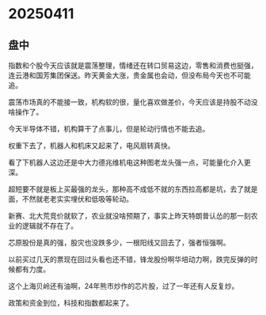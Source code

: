 # 20250411

## 盘中

指数和个股今天应该就是震荡整理，情绪还在转口贸易这边，零售和消费也挺强，连云港和国芳集团保送。昨天黄金大涨，贵金属也会动，但没布局今天也不可能追。

震荡市场真的不能接一致，机构软的很，量化喜欢做差价，今天应该是持股不动没啥操作了。

今天半导体不错，机构算干了点事儿，但是轮动行情也不能去追。

权重下去了，机器人和机床又起来了，电风扇转真快。

看了下机器人这边还是中大力德兆维机电这种图老龙头强一点，可能量化介入更深。

超短要不就是板上买最强的龙头，那种高不成低不就的东西拉高都是坑，去了就是面，不然就老老实实埋伏和低吸等轮动。

新赛、北大荒竞价就软了，农业就没啥预期了，事实上昨天特朗普认怂的那一刻农业的逻辑就不存在了。

芯原股份是真的强，股灾也没跌多少，一根阳线又回去了，强者恒强啊。

以前买过几天的票现在回过头看也还不错，锋龙股份啊华培动力啊，跌完反弹的时候都有力度。

这个上海贝岭还有油啊，24年熊市炒作的芯片股，过了一年还有人反复炒。

政策和资金到位，科技和指数都起来了。
